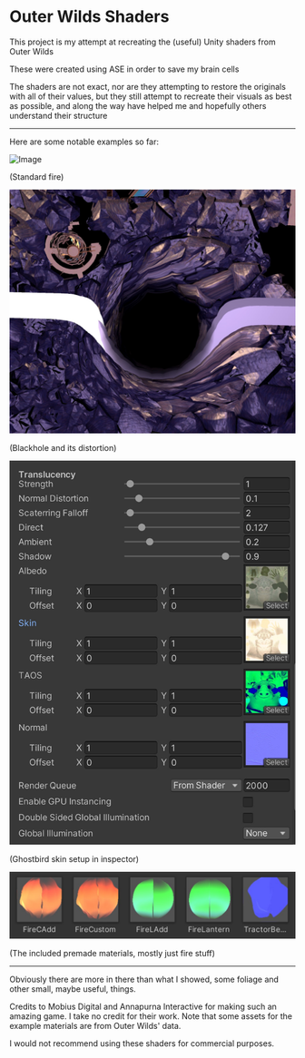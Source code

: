 # Outer Wilds Shaders

This project is my attempt at recreating the (useful) Unity shaders from Outer Wilds

These were created using ASE in order to save my brain cells



The shaders are not exact, nor are they attempting to restore the originals with all of their values,
but they still attempt to recreate their visuals as best as possible, and along the way have helped me and hopefully others understand their structure

------------------------------------------

Here are some notable examples so far:

![Image](src/owFireEx.gif)

(Standard fire)

![Image](src/owBHEx.jpg)

(Blackhole and its distortion)

![Image](src/owGhostbirdSkinEx.jpg)

(Ghostbird skin setup in inspector)

![Image](src/owMatEx.jpg)

(The included premade materials, mostly just fire stuff)

------------------------------------------

Obviously there are more in there than what I showed, some foliage and other small, maybe useful, things.


Credits to Mobius Digital and Annapurna Interactive for making such an amazing game.
I take no credit for their work.
Note that some assets for the example materials are from Outer Wilds' data.



I would not recommend using these shaders for commercial purposes. 